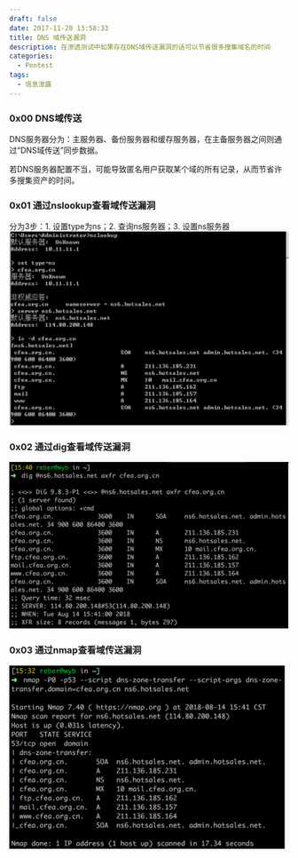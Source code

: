 ```yaml
---
draft: false
date: 2017-11-20 13:58:33
title: DNS 域传送漏洞
description: 在渗透测试中如果存在DNS域传送漏洞的话可以节省很多搜集域名的时间
categories:
  - Pentest
tags:
  - 信息泄露
---
```


### 0x00 DNS域传送
DNS服务器分为：主服务器、备份服务器和缓存服务器，在主备服务器之间则通过“DNS域传送”同步数据。

若DNS服务器配置不当，可能导致匿名用户获取某个域的所有记录，从而节省许多搜集资产的时间。

### 0x01 通过nslookup查看域传送漏洞
分为3步：1. 设置type为ns；2. 查询ns服务器；3. 设置ns服务器
![80](/img/post/20180814-154251.png)

### 0x02 通过dig查看域传送漏洞
![80](/img/post/20180814-154341.png)

### 0x03 通过nmap查看域传送漏洞
![70](/img/post/20180814-154436.png)
